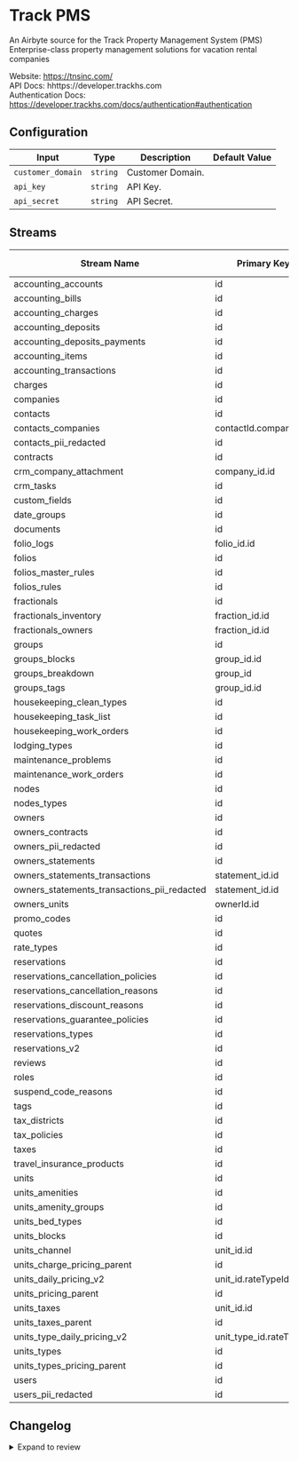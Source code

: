 # Track PMS
An Airbyte source for the Track Property Management System (PMS)  
Enterprise-class property management solutions for vacation rental companies  

Website: https://tnsinc.com/  
API Docs: hhttps://developer.trackhs.com  
Authentication Docs: https://developer.trackhs.com/docs/authentication#authentication  

## Configuration

| Input | Type | Description | Default Value |
|-------|------|-------------|---------------|
| `customer_domain` | `string` | Customer Domain.  |  |
| `api_key` | `string` | API Key.  |  |
| `api_secret` | `string` | API Secret.  |  |

## Streams
| Stream Name | Primary Key | Pagination | Supports Full Sync | Supports Incremental |
|-------------|-------------|------------|---------------------|----------------------|
| accounting_accounts | id | DefaultPaginator | ✅ |  ❌  |
| accounting_bills | id | DefaultPaginator | ✅ |  ❌  |
| accounting_charges | id | DefaultPaginator | ✅ |  ❌  |
| accounting_deposits | id | DefaultPaginator | ✅ |  ❌  |
| accounting_deposits_payments | id | DefaultPaginator | ✅ |  ❌  |
| accounting_items | id | DefaultPaginator | ✅ |  ❌  |
| accounting_transactions | id | DefaultPaginator | ✅ |  ❌  |
| charges | id | DefaultPaginator | ✅ |  ❌  |
| companies | id | DefaultPaginator | ✅ |  ✅  |
| contacts | id | DefaultPaginator | ✅ |  ✅  |
| contacts_companies | contactId.companyId | DefaultPaginator | ✅ |  ❌  |
| contacts_pii_redacted | id | DefaultPaginator | ✅ |  ✅  |
| contracts | id | DefaultPaginator | ✅ |  ❌  |
| crm_company_attachment | company_id.id | DefaultPaginator | ✅ |  ❌  |
| crm_tasks | id | DefaultPaginator | ✅ |  ❌  |
| custom_fields | id | DefaultPaginator | ✅ |  ❌  |
| date_groups | id | DefaultPaginator | ✅ |  ❌  |
| documents | id | DefaultPaginator | ✅ |  ❌  |
| folio_logs | folio_id.id | DefaultPaginator | ✅ |  ❌  |
| folios | id | DefaultPaginator | ✅ |  ❌  |
| folios_master_rules | id | DefaultPaginator | ✅ |  ❌  |
| folios_rules | id | DefaultPaginator | ✅ |  ❌  |
| fractionals | id | DefaultPaginator | ✅ |  ❌  |
| fractionals_inventory | fraction_id.id | DefaultPaginator | ✅ |  ❌  |
| fractionals_owners | fraction_id.id | DefaultPaginator | ✅ |  ❌  |
| groups | id | DefaultPaginator | ✅ |  ❌  |
| groups_blocks | group_id.id | DefaultPaginator | ✅ |  ❌  |
| groups_breakdown | group_id | DefaultPaginator | ✅ |  ❌  |
| groups_tags | group_id.id | DefaultPaginator | ✅ |  ❌  |
| housekeeping_clean_types | id | DefaultPaginator | ✅ |  ❌  |
| housekeeping_task_list | id | DefaultPaginator | ✅ |  ❌  |
| housekeeping_work_orders | id | DefaultPaginator | ✅ |  ✅  |
| lodging_types | id | DefaultPaginator | ✅ |  ❌  |
| maintenance_problems | id | DefaultPaginator | ✅ |  ❌  |
| maintenance_work_orders | id | DefaultPaginator | ✅ |  ✅  |
| nodes | id | DefaultPaginator | ✅ |  ❌  |
| nodes_types | id | DefaultPaginator | ✅ |  ❌  |
| owners | id | DefaultPaginator | ✅ |  ✅  |
| owners_contracts | id | DefaultPaginator | ✅ |  ❌  |
| owners_pii_redacted | id | DefaultPaginator | ✅ |  ✅  |
| owners_statements | id | DefaultPaginator | ✅ |  ❌  |
| owners_statements_transactions | statement_id.id | DefaultPaginator | ✅ |  ❌  |
| owners_statements_transactions_pii_redacted | statement_id.id | DefaultPaginator | ✅ |  ❌  |
| owners_units | ownerId.id | DefaultPaginator | ✅ |  ❌  |
| promo_codes | id | DefaultPaginator | ✅ |  ❌  |
| quotes | id | DefaultPaginator | ✅ |  ❌  |
| rate_types | id | DefaultPaginator | ✅ |  ❌  |
| reservations | id | DefaultPaginator | ✅ |  ✅  |
| reservations_cancellation_policies | id | DefaultPaginator | ✅ |  ❌  |
| reservations_cancellation_reasons | id | DefaultPaginator | ✅ |  ❌  |
| reservations_discount_reasons | id | DefaultPaginator | ✅ |  ❌  |
| reservations_guarantee_policies | id | DefaultPaginator | ✅ |  ❌  |
| reservations_types | id | DefaultPaginator | ✅ |  ❌  |
| reservations_v2 | id | DefaultPaginator | ✅ |  ✅  |
| reviews | id | DefaultPaginator | ✅ |  ❌  |
| roles | id | DefaultPaginator | ✅ |  ❌  |
| suspend_code_reasons | id | DefaultPaginator | ✅ |  ❌  |
| tags | id | DefaultPaginator | ✅ |  ❌  |
| tax_districts | id | DefaultPaginator | ✅ |  ❌  |
| tax_policies | id | DefaultPaginator | ✅ |  ❌  |
| taxes | id | DefaultPaginator | ✅ |  ❌  |
| travel_insurance_products | id | DefaultPaginator | ✅ |  ❌  |
| units | id | DefaultPaginator | ✅ |  ✅  |
| units_amenities | id | DefaultPaginator | ✅ |  ❌  |
| units_amenity_groups | id | DefaultPaginator | ✅ |  ❌  |
| units_bed_types | id | DefaultPaginator | ✅ |  ❌  |
| units_blocks | id | DefaultPaginator | ✅ |  ❌  |
| units_channel | unit_id.id | DefaultPaginator | ✅ |  ❌  |
| units_charge_pricing_parent | id | DefaultPaginator | ✅ |  ❌  |
| units_daily_pricing_v2 | unit_id.rateTypeId | DefaultPaginator | ✅ |  ❌  |
| units_pricing_parent | id | DefaultPaginator | ✅ |  ✅  |
| units_taxes | unit_id.id | DefaultPaginator | ✅ |  ❌  |
| units_taxes_parent | id | DefaultPaginator | ✅ |  ✅  |
| units_type_daily_pricing_v2 | unit_type_id.rateTypeId | DefaultPaginator | ✅ |  ❌  |
| units_types | id | DefaultPaginator | ✅ |  ❌  |
| units_types_pricing_parent | id | DefaultPaginator | ✅ |  ❌  |
| users | id | DefaultPaginator | ✅ |  ❌  |
| users_pii_redacted | id | DefaultPaginator | ✅ |  ❌  |

## Changelog

<details>
  <summary>Expand to review</summary>

| Version          | Date       | Subject        |
|------------------|------------|----------------|
| 1.0.0 | 2025-01-16 | Fix housekeeping_work_orders incremental field; add reservations endpoint |
| 0.1.0 | 2025-01-16 | Move kebab case streams to snake case; alphabetize streams |
| 0.0.1 | 2024-10-18 | Initial release by [@blakeflei](https://github.com/blakeflei) via Connector Builder|
</details>
